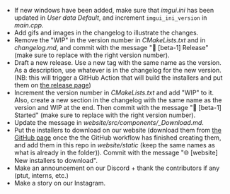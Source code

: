 - If new windows have been added, make sure that *imgui.ini* has been updated in *User data Default*, and increment `imgui_ini_version` in *main.cpp*.
- Add gifs and images in the changelog to illustrate the changes.
- Remove the "WIP" in the version number in *CMakeLists.txt* and in *changelog.md*, and commit with the message "🔖 [beta-1] Release" (make sure to replace with the right version number).
- Draft a new release. Use a new tag with the same name as the version. As a description, use whatever is in the changelog for the new version. (NB: this will trigger a GitHub Action that will build the installers and put them on [the release page](https://github.com/CoolLibs/Lab/releases/latest))
- Increment the version number in *CMakeLists.txt* and add "WIP" to it. Also, create a new section in the changelog with the same name as the version and WIP at the end. Then commit with the message "🎉 [beta-1] Started" (make sure to replace with the right version number).
- Update the message in *website/src/components/_Download.md*.
- Put the installers to download on our website (download them from [the GitHub page](https://github.com/CoolLibs/Lab/releases/latest) once the the GitHub workflow has finished creating them, and add them in this repo in *website/static* (keep the same names as what is already in the folder)). Commit with the message "🌐 [website] New installers to download".
- Make an announcement on our Discord + thank the contributors if any (ptut, interns, etc.)
- Make a story on our Instagram.
